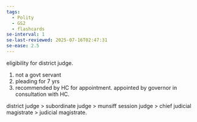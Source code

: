 ```yaml
---
tags:
  - Polity
  - GS2
  - flashcards
se-interval: 1
se-last-reviewed: 2025-07-16T02:47:31
se-ease: 2.5
---
```

eligibility for district judge.
1. not a govt servant
2. pleading for 7 yrs
3. recommended by HC for appointment.
appointed by governor in consultation with HC.

district judge > subordinate judge > munsiff
session judge > chief judicial magistrate > judicial magistrate.

